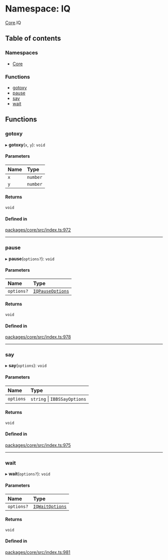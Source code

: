 # Namespace: IQ

[Core](Core.md).IQ

## Table of contents

### Namespaces

- [Core](Core.IQ.Core.md)

### Functions

- [gotoxy](Core.IQ.md#gotoxy)
- [pause](Core.IQ.md#pause)
- [say](Core.IQ.md#say)
- [wait](Core.IQ.md#wait)

## Functions

### gotoxy

▸ **gotoxy**(`x`, `y`): `void`

#### Parameters

| Name | Type |
| :------ | :------ |
| `x` | `number` |
| `y` | `number` |

#### Returns

`void`

#### Defined in

[packages/core/src/index.ts:972](https://github.com/iniquitybbs/iniquity/blob/b8c4706/packages/core/src/index.ts#L972)

___

### pause

▸ **pause**(`options?`): `void`

#### Parameters

| Name | Type |
| :------ | :------ |
| `options?` | [`IQPauseOptions`](../interfaces/Core.IQPauseOptions.md) |

#### Returns

`void`

#### Defined in

[packages/core/src/index.ts:978](https://github.com/iniquitybbs/iniquity/blob/b8c4706/packages/core/src/index.ts#L978)

___

### say

▸ **say**(`options`): `void`

#### Parameters

| Name | Type |
| :------ | :------ |
| `options` | `string` \| `IBBSSayOptions` |

#### Returns

`void`

#### Defined in

[packages/core/src/index.ts:975](https://github.com/iniquitybbs/iniquity/blob/b8c4706/packages/core/src/index.ts#L975)

___

### wait

▸ **wait**(`options?`): `void`

#### Parameters

| Name | Type |
| :------ | :------ |
| `options?` | [`IQWaitOptions`](../interfaces/Core.IQWaitOptions.md) |

#### Returns

`void`

#### Defined in

[packages/core/src/index.ts:981](https://github.com/iniquitybbs/iniquity/blob/b8c4706/packages/core/src/index.ts#L981)
